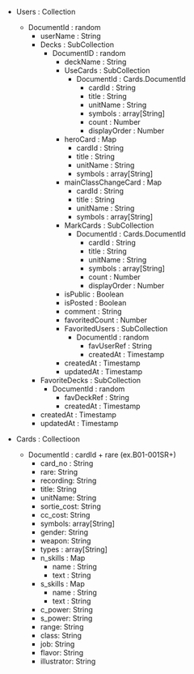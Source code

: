 - Users : Collection
    - DocumentId : random
        - userName : String
        - Decks : SubCollection
            - DocumentID : random
                - deckName : String
                - UseCards : SubCollection
                  - DocumentId : Cards.DocumentId
                    - cardId : String
                    - title : String
                    - unitName : String
                    - symbols : array[String]
                    - count : Number
                    - displayOrder : Number
                - heroCard : Map
                  - cardId : String
                  - title : String
                  - unitName : String
                  - symbols : array[String]
                - mainClassChangeCard : Map
                  - cardId : String
                  - title : String
                  - unitName : String
                  - symbols : array[String]
                - MarkCards : SubCollection
                  - DocumentId : Cards.DocumentId
                    - cardId : String
                    - title : String
                    - unitName : String
                    - symbols : array[String]
                    - count : Number
                    - displayOrder : Number
                - isPublic : Boolean
                - isPosted : Boolean
                - comment : String
                - favoritedCount : Number
                - FavoritedUsers : SubCollection
                  - DocumentId : random
                    - favUserRef : String <!-- Userの情報は書き換え頻度が多いと判断し、DocumentReferenceを持つ方針にする -->
                    - createdAt : Timestamp
                - createdAt : Timestamp
                - updatedAt : Timestamp
        - FavoriteDecks : SubCollection
          - DocumentId : random
            - favDeckRef : String <!-- Deckの情報は書き換え頻度が多いと判断し、DocumentReferenceを持つ方針にする -->
            - createdAt : Timestamp
        - createdAt : Timestamp
        - updatedAt : Timestamp

- Cards : Collectioon
    <!-- スキルテキスト以外は楽にimportできたのでモデルにもフィールドを追加しておきました。 -->
    - DocumentId : cardId + rare (ex.B01-001SR+)
      - card_no : String
      - rare: String
      - recording: String
      - title: String
      - unitName: String
      - sortie_cost: String
      - cc_cost: String
      - symbols: array[String]
      - gender:  String
      - weapon: String
      - types : array[String]
      - n_skills : Map
        - name : String
        - text : String
      - s_skills : Map
        - name : String
        - text : String
      - c_power: String
      - s_power: String
      - range: String
      - class: String
      - job: String
      - flavor: String
      - illustrator: String        
